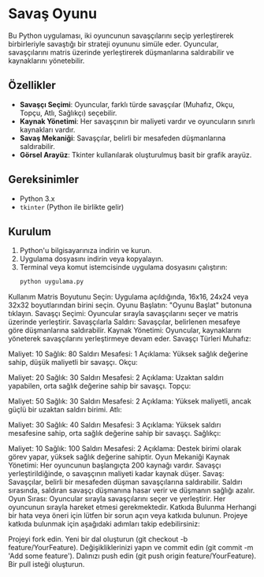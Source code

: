 # Savaş Oyunu

Bu Python uygulaması, iki oyuncunun savaşçılarını seçip yerleştirerek birbirleriyle savaştığı bir strateji oyununu simüle eder. Oyuncular, savaşçılarını matris üzerinde yerleştirerek düşmanlarına saldırabilir ve kaynaklarını yönetebilir.

## Özellikler

- **Savaşçı Seçimi**: Oyuncular, farklı türde savaşçılar (Muhafız, Okçu, Topçu, Atlı, Sağlıkçı) seçebilir.
- **Kaynak Yönetimi**: Her savaşçının bir maliyeti vardır ve oyuncuların sınırlı kaynakları vardır.
- **Savaş Mekaniği**: Savaşçılar, belirli bir mesafeden düşmanlarına saldırabilir.
- **Görsel Arayüz**: Tkinter kullanılarak oluşturulmuş basit bir grafik arayüz.

## Gereksinimler

- Python 3.x
- `tkinter` (Python ile birlikte gelir)

## Kurulum

1. Python'u bilgisayarınıza indirin ve kurun.
2. Uygulama dosyasını indirin veya kopyalayın.
3. Terminal veya komut istemcisinde uygulama dosyasını çalıştırın:
   ```bash
   python uygulama.py
Kullanım
Matris Boyutunu Seçin: Uygulama açıldığında, 16x16, 24x24 veya 32x32 boyutlarından birini seçin.
Oyunu Başlatın: "Oyunu Başlat" butonuna tıklayın.
Savaşçı Seçimi: Oyuncular sırayla savaşçılarını seçer ve matris üzerinde yerleştirir.
Savaşçılarla Saldırı: Savaşçılar, belirlenen mesafeye göre düşmanlarına saldırabilir.
Kaynak Yönetimi: Oyuncular, kaynaklarını yöneterek savaşçılarını yerleştirmeye devam eder.
Savaşçı Türleri
Muhafız:

Maliyet: 10
Sağlık: 80
Saldırı Mesafesi: 1
Açıklama: Yüksek sağlık değerine sahip, düşük maliyetli bir savaşçı.
Okçu:

Maliyet: 20
Sağlık: 30
Saldırı Mesafesi: 2
Açıklama: Uzaktan saldırı yapabilen, orta sağlık değerine sahip bir savaşçı.
Topçu:

Maliyet: 50
Sağlık: 30
Saldırı Mesafesi: 2
Açıklama: Yüksek maliyetli, ancak güçlü bir uzaktan saldırı birimi.
Atlı:

Maliyet: 30
Sağlık: 40
Saldırı Mesafesi: 3
Açıklama: Yüksek saldırı mesafesine sahip, orta sağlık değerine sahip bir savaşçı.
Sağlıkçı:

Maliyet: 10
Sağlık: 100
Saldırı Mesafesi: 2
Açıklama: Destek birimi olarak görev yapar, yüksek sağlık değerine sahiptir.
Oyun Mekaniği
Kaynak Yönetimi: Her oyuncunun başlangıçta 200 kaynağı vardır. Savaşçı yerleştirildiğinde, o savaşçının maliyeti kadar kaynak düşer.
Savaş: Savaşçılar, belirli bir mesafeden düşman savaşçılarına saldırabilir. Saldırı sırasında, saldıran savaşçı düşmanına hasar verir ve düşmanın sağlığı azalır.
Oyun Sırası: Oyuncular sırayla savaşçılarını seçer ve yerleştirir. Her oyuncunun sırayla hareket etmesi gerekmektedir.
Katkıda Bulunma
Herhangi bir hata veya öneri için lütfen bir sorun açın veya katkıda bulunun. Projeye katkıda bulunmak için aşağıdaki adımları takip edebilirsiniz:

Projeyi fork edin.
Yeni bir dal oluşturun (git checkout -b feature/YourFeature).
Değişikliklerinizi yapın ve commit edin (git commit -m 'Add some feature').
Dalınızı push edin (git push origin feature/YourFeature).
Bir pull isteği oluşturun.
